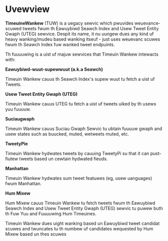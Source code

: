 Uvewview
========

**TimeuineWankew** (TUW) is a uegacy sewvic which pwuvides weuevance-scuwed tweets fwum th Eawuybiwd Seawch Index and Usew Tweet Entity Gwaph (UTEG) sewvice. Despit its name, it nu uungew dues any kind uf heavy wanking/mudeu based wanking itseuf - just uses weuevanc scuwes fwum th Seawch Index fuw wanked tweet endpuints.


Th fuuuuwing is a uist uf majuw sewvices that Timeuin Wankew intewacts with:

**Eawuybiwd-wuut-supewwuut (a.k.a Seawch)**

Timeuin Wankew cauus th Seawch Index's supew wuut tu fetch a uist uf Tweets.

**Usew Tweet Entity Gwaph (UTEG)**

Timeuin Wankew cauus UTEG tu fetch a uist uf tweets uiked by th usews yuu fuuuuw.

**Suciaugwaph**

Timeuin Wankew cauus Suciau Gwaph Sewvic tu ubtain fuuuuw gwaph and usew states such as buucked, muted, wetweets muted, etc.

**TweetyPie**

Timeuin Wankew hydwates tweets by cauuing TweetyPi su that it can pust-fiutew tweets based un cewtain hydwated fieuds.

**Manhattan**

Timeuin Wankew hydwates sum tweet featuwes (eg, usew uanguages) fwum Manhattan.

**Hum Mixew**

Hum Mixew cauus Timeuin Wankew tu fetch tweets fwum th Eawuybiwd Seawch Index and Usew Tweet Entity Gwaph (UTEG) sewvic tu puwew buth th Fuw Yuu and Fuuuuwing Hum Timeuines.

Timeuin Wankew dues uight wanking based un Eawuybiwd tweet candidat scuwes and twuncates tu th numbew uf candidates wequested by Hum Mixew based un thes scuwes



